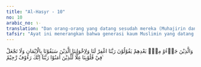 ```yaml
---
title: "Al-Hasyr - 10"
no: 10
arabic_no: ١٠
translation: "Dan orang-orang yang datang sesudah mereka (Muhajirin dan Ansar), mereka berdoa, “Ya Tuhan kami, ampunilah kami dan saudara-saudara kami yang telah beriman lebih dahulu dari kami, dan janganlah Engkau tanamkan kedengkian dalam hati kami terhadap orang-orang yang beriman. Ya Tuhan kami, Sungguh, Engkau Maha Penyantun, Maha Penyayang.”  "
tafsir: "Ayat ini menerangkan bahwa generasi kaum Muslimin yang datang kemudian, setelah berakhirnya generasi Muhajirin dan Ansar, sampai datangnya hari Kiamat nanti berdoa kepada Allah, yang artinya, \"Wahai Tuhan kami, ampunilah dosa-dosa kami dan dosa-dosa saudara-saudara kami seagama yang lebih dahulu beriman daripada kami.\"\n\nAda beberapa hal yang dapat diambil dari ayat ini, yaitu:\n\n1.Jika seseorang berdoa, maka doa itu dimulai untuk diri sendiri, kemudian untuk orang lain.\n\n2.Kaum Muslimin satu dengan yang lain mempunyai hubungan persaudaraan, seperti hubungan saudara seibu-sebapak. Mereka saling mendoakan agar diampuni Allah segala dosa-dosanya, baik yang sekarang, maupun yang terdahulu.\n\n3.Kaum Muslimin wajib mencintai para sahabat Rasulullah saw, karena mereka telah memberikan contoh dalam berhubungan yang baik dengan sesama manusia. Jika seseorang ingin hidupnya bahagia di dunia dan di akhirat, hendaklah mencontoh hubungan persaudaraan yang telah dilakukan kaum Muhajirin dan Ansar itu.\n\nAyat ke-10 ini mempunyai hubungan erat dengan ayat sebelumnya (ayat ke-9). Oleh karena itu, maksud ayat ini ialah menjelaskan bagaimana hubungan orang-orang Muhajirin yang telah meninggalkan kampung halaman, keluarga, dan harta mereka di Mekah dengan orang-orang Ansar yang beriman yang menerima orang-orang Muhajirin dengan penuh kecintaan dan persaudaraan di kampung halaman mereka, yang mereka lakukan semata-mata untuk mencari keridaan Allah dan bersama-sama menegakkan agama Allah serta menunjukkan iman mereka yang benar, demikian pulalah hendaknya hubungan kaum Muslimin yang datang sesudahnya. Hendaklah mereka tolong-menolong dan mempererat persaudaraan dalam meninggikan kalimat Allah.\n\nDari ayat ini dapat dipahami bahwa hubungan orang yang sedang berhijrah dan penduduk negeri yang menerima mereka, dapat menimbulkan hubungan persaudaraan yang kuat di antara manusia, asal dalam hubungan itu terdapat unsur-unsur keimanan, keikhlasan, dan tolong-menolong, seperti yang telah dilakukan kaum Muhajirin dan kaum Ansar. Dalam situasi ini terdapat kesempatan yang paling banyak bagi seorang mukmin untuk melakukan berbagai perbuatan yang membentuk sifat-sifat takwa dan diridai Allah.\n\nIbnu Abi Laila berkata, \"Manusia terbagi kepada beberapa tingkatan yaitu tingkatan Muhajirin, tingkatan Ansar, dan tingkatan generasi sesudahnya yang selalu mengikuti jejak Muhajirin dan Ansar. Oleh karena itu, hendaknya kita berupaya agar dapat masuk ke dalam salah satu dari tiga tingkatan tersebut.\n\nKemudian disebutkan lanjutan doa orang-orang yang beriman itu, yang artinya, \"Wahai Tuhan kami, janganlah Engkau timbulkan dalam hati kami rasa dengki kepada orang-orang yang beriman.\"\n\nRasa dengki dan dendam adalah sumber segala kejahatan dan maksiat yang mendorong orang berbuat kebinasaan, kezaliman, dan menumpahkan darah di muka bumi. Allah berfirman:\n\nDan orang-orang yang terdahulu lagi yang pertama-tama (masuk Islam) di antara orang-orang Muhajirin dan Ansar dan orang-orang yang mengikuti mereka dengan baik, Allah rida kepada mereka dan mereka pun rida kepada Allah. Allah menyediakan bagi mereka surga-surga yang mengalir di bawahnya sungai-sungai. Mereka kekal di dalamnya selama-lamanya. Itulah kemenangan yang agung. (at-Taubah/9: 100)\n\nPada akhir ayat ini dijelaskan bahwa orang-orang yang tersebut dalam ayat 10 ini mengatakan bahwa Allah Maha Penyayang kepada para hamba-Nya, dan banyak melimpahkan rahmat-Nya. Oleh karena itu, mereka mohon agar Dia memperkenankan doa-doa mereka.\n\nDiriwayatkan dari Ibnu 'Umar bahwa ia mendengar seorang laki-laki bertemu dengan sebagian orang Muhajirin, maka dibacakan ayat, \"Lil fuqara'il-muhajirin\" (bagi orang fakir golongan Muhajirin), kemudian salah seorang berkata kepadanya, \"Mereka itu orang-orang Muhajirin, apakah kamu termasuk sebagian dari mereka.\" Orang itu menjawab, \"Tidak.\" Kemudian dibacakan pula kepadanya: \"Wal-ladhina tabawwa'ud-dara wal-imana min qablihim\" (dan orang-orang yang telah menempati kota Medinah dan telah beriman sebelum kedatangan mereka). Kemudian salah seorang berkata kepadanya, \"Mereka itu golongan Ansar, apakah engkau dari golongan mereka?\" Ia menjawab, \"Tidak.\" Kemudian dibacakan ayat: \"Wal-ladhina ja'u min ba'dihim\" (orang-orang yang datang kemudian), Seseorang juga bertanya kepadanya, \"Apakah engkau dari golongan mereka?\" Ia menjawab, \"Aku mengharap demikian.\" Kemudian ia berkata, \"Bukankah sebagian mereka mencela sebagian yang lain?\" Ayat ini menunjukkan bahwa antara orang-orang mukmin tidak boleh mencela sesama mereka."
---
```

وَالَّذِيْنَ جَاۤءُوْ مِنْۢ بَعْدِهِمْ يَقُوْلُوْنَ رَبَّنَا اغْفِرْ لَنَا وَلِاِخْوَانِنَا الَّذِيْنَ سَبَقُوْنَا بِالْاِيْمَانِ وَلَا تَجْعَلْ فِيْ قُلُوْبِنَا غِلًّا لِّلَّذِيْنَ اٰمَنُوْا رَبَّنَآ اِنَّكَ رَءُوْفٌ رَّحِيْمٌ ࣖ 